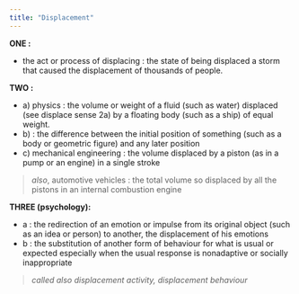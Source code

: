 ```yaml
---
title: "Displacement"
---
```


**ONE :**
- the act or process of displacing : the state of being displaced a storm that caused the displacement of thousands of people.

**TWO :**
- a) physics : the volume or weight of a fluid (such as water) displaced (see displace sense 2a) by a floating body (such as a ship) of equal weight.
- b) : the difference between the initial position of something (such as a body or geometric figure) and any later position
- c) mechanical engineering : the volume displaced by a piston (as in a pump or an engine) in a single stroke
> *also*, automotive vehicles : the total volume so displaced by all the pistons in an internal combustion engine

**THREE (psychology):**
- a : the redirection of an emotion or impulse from its original object (such as an idea or person) to another, the displacement of his emotions
- b : the substitution of another form of behaviour for what is usual or expected especially when the usual response is nonadaptive or socially inappropriate
> *called also displacement activity, displacement behaviour*
